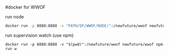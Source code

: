 #docker for WWOF

run node
```bash
docker run -p 8888:8888 -v "PATH/OF/WWOF/NODE/":/newfuture/wwof newfuture/wwof node app.js
```

run supervision watch (use npm)
```
docker run -p 8888:8888 -v "$(pwd)":/newfuture/wwof newfuture/wwof npm run w
```